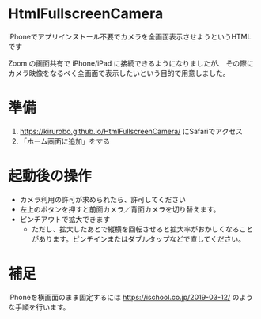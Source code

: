 # HtmlFullscreenCamera
iPhoneでアプリインストール不要でカメラを全画面表示させようというHTMLです

Zoom の画面共有で iPhone/iPad に接続できるようになりましたが、
その際にカメラ映像をなるべく全画面で表示したいという目的で用意しました。


# 準備
1. https://kirurobo.github.io/HtmlFullscreenCamera/ にSafariでアクセス
2. 「ホーム画面に追加」をする


# 起動後の操作
* カメラ利用の許可が求められたら、許可してください
* 左上のボタンを押すと前面カメラ／背面カメラを切り替えます。
* ピンチアウトで拡大できます
  * ただし、拡大したあとで縦横を回転させると拡大率がおかしくなることがあります。ピンチインまたはダブルタップなどで直してください。


# 補足
iPhoneを横画面のまま固定するには https://ischool.co.jp/2019-03-12/ のような手順を行います。
